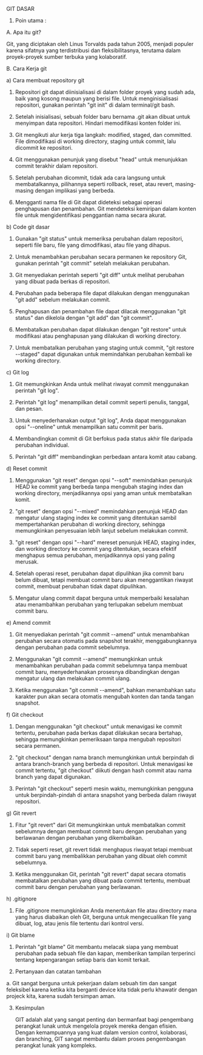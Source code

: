 GIT DASAR  

1. Poin utama :
   
A. Apa itu git?

Git, yang diciptakan oleh Linus Torvalds pada tahun 2005, menjadi populer karena
sifatnya yang terdistribusi dan fleksibilitasnya, terutama dalam proyek-proyek sumber
terbuka yang kolaboratif.

B. Cara Kerja git

 a) Cara membuat repository git
 
  1. Repositori git dapat diinisialisasi di dalam folder proyek yang sudah ada, baik yang kosong maupun yang berisi file. Untuk menginisialisasi repositori, gunakan perintah "git init" di dalam terminal/git bash.
  
  2. Setelah inisialisasi, sebuah folder baru bernama .git akan dibuat untuk menyimpan data repositori. Hindari memodifikasi konten folder ini.
  
  4. Git mengikuti alur kerja tiga langkah: modified, staged, dan committed. File dimodifikasi di working directory, staging untuk commit, lalu dicommit ke repositori.
  
  5. Git menggunakan penunjuk yang disebut "head" untuk menunjukkan commit terakhir dalam repositori.
  
  6. Setelah perubahan dicommit, tidak ada cara langsung untuk membatalkannya, pilihannya seperti rollback, reset, atau revert, masing-masing dengan implikasi yang berbeda.
  
  7. Mengganti nama file di Git dapat dideteksi sebagai operasi penghapusan dan penambahan. Git mendeteksi kemiripan dalam konten file untuk mengidentifikasi penggantian nama secara akurat.

b) Code git dasar
 
  1. Gunakan "git status" untuk memeriksa perubahan dalam repositori, seperti file baru, file yang dimodifikasi, atau file yang dihapus.
  
  2. Untuk menambahkan perubahan secara permanen ke repository Git, gunakan perintah "git commit" setelah melakukan perubahan.
  
  3. Git menyediakan perintah seperti "git diff" untuk melihat perubahan yang dibuat pada berkas di repositori.
  
  4. Perubahan pada beberapa file dapat dilakukan dengan menggunakan "git add" sebelum melakukan commit.
  
  5. Penghapusan dan penambahan file dapat dilacak menggunakan "git status" dan dikelola dengan "git add" dan "git commit".
  
  6. Membatalkan perubahan dapat dilakukan dengan "git restore" untuk modifikasi atau penghapusan yang dilakukan di working directory.
  
  7. Untuk membatalkan perubahan yang staging untuk commit, "git restore --staged" dapat digunakan untuk memindahkan perubahan kembali ke working directory.

c) Git log 

  1. Git memungkinkan Anda untuk melihat riwayat commit menggunakan perintah "git log".
  
  2. Perintah "git log" menampilkan detail commit seperti penulis, tanggal, dan pesan.
  
  3. Untuk menyederhanakan output "git log", Anda dapat menggunakan opsi "--oneline" untuk menampilkan satu commit per baris.
  
  4. Membandingkan commit di Git berfokus pada status akhir file daripada perubahan individual.
  
  5. Perintah "git diff" membandingkan perbedaan antara komit atau cabang.

d) Reset commit

  1. Menggunakan "git reset" dengan opsi "--soft" memindahkan penunjuk HEAD ke commit yang berbeda tanpa mengubah staging index dan working directory, menjadikannya opsi yang aman untuk membatalkan komit.
 
  2. "git reset" dengan opsi "--mixed" memindahkan penunjuk HEAD dan mengatur ulang staging index ke commit yang ditentukan sambil mempertahankan perubahan di working directory, sehingga memungkinkan penyesuaian lebih lanjut sebelum melakukan commit.
 
  3. "git reset" dengan opsi "--hard" mereset penunjuk HEAD, staging index, dan working directory ke commit yang ditentukan, secara efektif menghapus semua perubahan, menjadikannya opsi yang paling merusak.
 
  4. Setelah operasi reset, perubahan dapat dipulihkan jika commit baru belum dibuat, tetapi membuat commit baru akan menggantikan riwayat commit, membuat perubahan tidak dapat dipulihkan.
 
  5. Mengatur ulang commit dapat berguna untuk memperbaiki kesalahan atau menambahkan perubahan yang terlupakan sebelum membuat commit baru.

e) Amend commit

  1. Git menyediakan perintah "git commit --amend" untuk menambahkan perubahan secara otomatis pada snapshot terakhir, menggabungkannya dengan perubahan pada commit sebelumnya.
 
  2. Menggunakan "git commit --amend" memungkinkan untuk menambahkan perubahan pada commit sebelumnya tanpa membuat commit baru, menyederhanakan prosesnya dibandingkan dengan mengatur ulang dan melakukan commit ulang.
 
  3. Ketika menggunakan "git commit --amend", bahkan menambahkan satu karakter pun akan secara otomatis mengubah konten dan tanda tangan snapshot.

f) Git checkout

  1. Dengan menggunakan "git checkout" untuk menavigasi ke commit tertentu, perubahan pada berkas dapat dilakukan secara bertahap, sehingga memungkinkan pemeriksaan tanpa mengubah repositori secara permanen.
 
  2. "git checkout" dengan nama branch memungkinkan untuk berpindah di antara branch-branch yang berbeda di repositori. Untuk menavigasi ke commit tertentu, "git checkout" diikuti dengan hash commit atau nama branch yang dapat digunakan.
 
  3. Perintah "git checkout" seperti mesin waktu, memungkinkan pengguna untuk berpindah-pindah di antara snapshot yang berbeda dalam riwayat repositori.

g) Git revert

  1. Fitur "git revert" dari Git memungkinkan untuk membatalkan commit sebelumnya dengan membuat commit baru dengan perubahan yang berlawanan dengan perubahan yang dikembalikan.
 
  2. Tidak seperti reset, git revert tidak menghapus riwayat tetapi membuat commit baru yang membalikkan perubahan yang dibuat oleh commit sebelumnya.
 
  3. Ketika menggunakan Git, perintah "git revert" dapat secara otomatis membatalkan perubahan yang dibuat pada commit tertentu, membuat commit baru dengan perubahan yang berlawanan.

h) .gitignore

  1. File .gitignore memungkinkan Anda menentukan file atau directory mana yang harus diabaikan oleh Git, berguna untuk mengecualikan file yang dibuat, log, atau jenis file tertentu dari kontrol versi.

i) Git blame

  1. Perintah "git blame" Git membantu melacak siapa yang membuat perubahan pada sebuah file dan kapan, memberikan tampilan terperinci tentang kepengarangan setiap baris dan komit terkait.

2. Pertanyaan dan catatan tambahan
   
  a. Git sangat berguna untuk pekerjaan dalam sebuah tim dan sangat feleksibel karena ketika kita berganti device kita tidak perlu khawatir dengan projeck kita, karena sudah tersimpan aman.

3. Kesimpulan

    GIT adalah alat yang sangat penting dan bermanfaat bagi pengembang perangkat lunak untuk mengelola 
    proyek mereka dengan efisien. Dengan kemampuannya yang kuat dalam version control, 
    kolaborasi, dan branching, GIT sangat membantu dalam proses pengembangan perangkat lunak yang kompleks.

 
 
   
